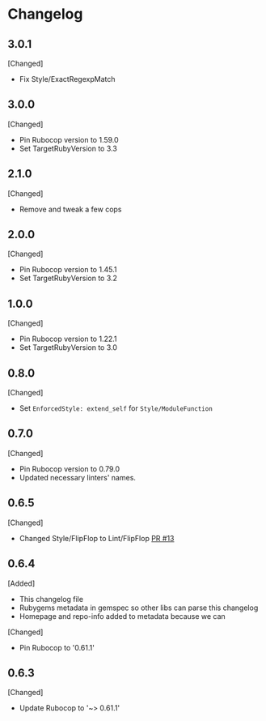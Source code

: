 # Changelog

## 3.0.1

[Changed]

- Fix Style/ExactRegexpMatch

## 3.0.0

[Changed]

- Pin Rubocop version to 1.59.0
- Set TargetRubyVersion to 3.3

## 2.1.0

[Changed]

- Remove and tweak a few cops

## 2.0.0

[Changed]

- Pin Rubocop version to 1.45.1
- Set TargetRubyVersion to 3.2

## 1.0.0

[Changed]

- Pin Rubocop version to 1.22.1
- Set TargetRubyVersion to 3.0

## 0.8.0

[Changed]

- Set `EnforcedStyle: extend_self` for `Style/ModuleFunction`

## 0.7.0

[Changed]

- Pin Rubocop version to 0.79.0
- Updated necessary linters' names.

## 0.6.5

[Changed]

- Changed Style/FlipFlop to Lint/FlipFlop [PR #13](https://github.com/WeTransfer/wetransfer_style/pull/13)

## 0.6.4

[Added]

- This changelog file
- Rubygems metadata in gemspec so other libs can parse this changelog
- Homepage and repo-info added to metadata because we can

[Changed]

- Pin Rubocop to '0.61.1'

## 0.6.3

[Changed]

- Update Rubocop to '~> 0.61.1'
